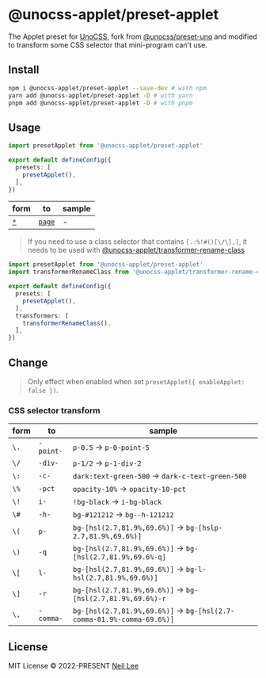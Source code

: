 # @unocss-applet/preset-applet

The Applet preset for [UnoCSS](https://github.com/unocss/unocss), fork from [@unocss/preset-uno](https://github.com/unocss/unocss/tree/main/packages/preset-uno) and modified to transform some CSS selector that mini-program can't use.

## Install

```bash
npm i @unocss-applet/preset-applet --save-dev # with npm
yarn add @unocss-applet/preset-applet -D # with yarn
pnpm add @unocss-applet/preset-applet -D # with pnpm
```

## Usage

```ts
import presetApplet from '@unocss-applet/preset-applet'

export default defineConfig({
  presets: [
    presetApplet(),
  ],
})
```

| form | to      | sample                 |
| ---- | ------- | ---------------------- |
| [`*`](https://github.com/unocss/unocss/blob/main/packages/preset-mini/src/preflights.ts) | [`page`](./src/preflights.ts) | - |

> If you need to use a class selector that contains `[.:%!#()[\/\],]`, it needs to be used with [@unocss-applet/transformer-rename-class](../unocss-applet/)


```ts
import presetApplet from '@unocss-applet/preset-applet'
import transformerRenameClass from '@unocss-applet/transformer-rename-class'

export default defineConfig({
  presets: [
    presetApplet(),
  ],
  transformers: [
    transformerRenameClass(),
  ],
})
```

## Change

> Only effect when enabled when set `presetApplet({ enableApplet: false })`.
### CSS selector transform

| form | to      | sample                 |
| ---- | ------- | ---------------------- |
| `\.` | `-point-` | `p-0.5` -> `p-0-point-5` |
| `\/` | `-div-` | `p-1/2` -> `p-1-div-2` |
| `\:` | `-c-` | `dark:text-green-500` -> `dark-c-text-green-500` |
| `\%` | `-pct` | `opacity-10%` -> `opacity-10-pct` |
| `\!` | `i-` | `!bg-black` -> `i-bg-black` |
| `\#` | `-h-` | `bg-#121212` -> `bg--h-121212` |
| `\(` | `p-` | `bg-[hsl(2.7,81.9%,69.6%)]` -> `bg-[hslp-2.7,81.9%,69.6%)]` |
| `\)` | `-q` | `bg-[hsl(2.7,81.9%,69.6%)]` -> `bg-[hsl(2.7,81.9%,69.6%-q]` |
| `\[` | `l-` | `bg-[hsl(2.7,81.9%,69.6%)]` -> `bg-l-hsl(2.7,81.9%,69.6%)]` |
| `\]` | `-r` | `bg-[hsl(2.7,81.9%,69.6%)]` -> `bg-[hsl(2.7,81.9%,69.6%)-r` |
| `\,` | `-comma-` | `bg-[hsl(2.7,81.9%,69.6%)]` -> `bg-[hsl(2.7-comma-81.9%-comma-69.6%)]` |

## License

MIT License &copy; 2022-PRESENT [Neil Lee](https://github.com/zguolee)
